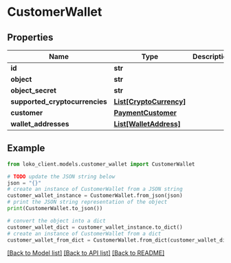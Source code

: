 # CustomerWallet


## Properties

Name | Type | Description | Notes
------------ | ------------- | ------------- | -------------
**id** | **str** |  | [optional] 
**object** | **str** |  | [optional] 
**object_secret** | **str** |  | [optional] 
**supported_cryptocurrencies** | [**List[CryptoCurrency]**](CryptoCurrency.md) |  | [optional] 
**customer** | [**PaymentCustomer**](PaymentCustomer.md) |  | [optional] 
**wallet_addresses** | [**List[WalletAddress]**](WalletAddress.md) |  | [optional] 

## Example

```python
from loko_client.models.customer_wallet import CustomerWallet

# TODO update the JSON string below
json = "{}"
# create an instance of CustomerWallet from a JSON string
customer_wallet_instance = CustomerWallet.from_json(json)
# print the JSON string representation of the object
print(CustomerWallet.to_json())

# convert the object into a dict
customer_wallet_dict = customer_wallet_instance.to_dict()
# create an instance of CustomerWallet from a dict
customer_wallet_from_dict = CustomerWallet.from_dict(customer_wallet_dict)
```
[[Back to Model list]](../README.md#documentation-for-models) [[Back to API list]](../README.md#documentation-for-api-endpoints) [[Back to README]](../README.md)


